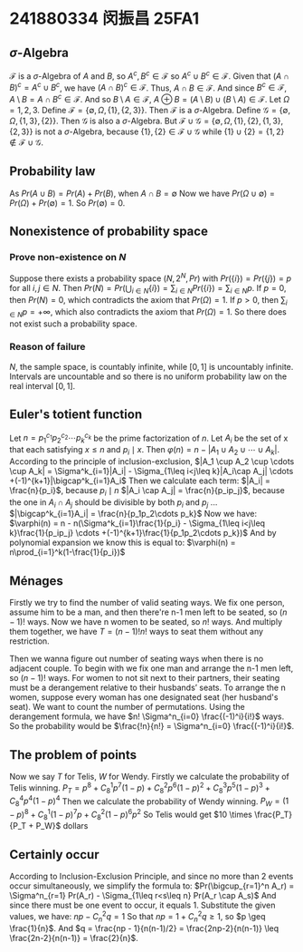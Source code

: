 # 241880334 闵振昌 25FA1
## $\sigma$-Algebra
$\mathcal F$ is a $\sigma$-Algebra of $A$ and $B$, so $A^c, B^c \in \mathcal F$ so $A^c \cup B^c \in \mathcal F$.
Given that $(A \cap B)^c = A^c \cup B^c$, we have $(A \cap B)^c \in \mathcal F$.
Thus, $A \cap B \in \mathcal F$.
And since $B^c\in \mathcal F$, $A \setminus B = A \cap B^c \in \mathcal F$.
And so $B \setminus A \in \mathcal F$, $A \oplus B = (A \setminus B) \cup (B \setminus A) \in \mathcal F$.
Let $\Omega = {1, 2, 3}$. Define $\mathcal F = \{\emptyset, \Omega, \{1\}, \{2, 3\}\}$.
Then $\mathcal F$ is a $\sigma$-Algebra.
Define $\mathcal G = \{\emptyset, \Omega, \{1, 3\}, \{2\}\}$.
Then $\mathcal G$ is also a $\sigma$-Algebra.
But $\mathcal F \cup \mathcal G = \{\emptyset, \Omega, \{1\}, \{2\}, \{1, 3\}, \{2, 3\}\}$ is not a $\sigma$-Algebra, because $\{1\}, \{2\} \in \mathcal F \cup \mathcal G$ while $\{1\} \cup \{2\} = \{1, 2\} \notin \mathcal F \cup \mathcal G$.

## Probability law
As $Pr(A\cup B) = Pr(A) + Pr(B)$, when $A \cap B = \emptyset$
Now we have $Pr(\Omega \cup \emptyset) = Pr(\Omega) + Pr(\emptyset) = 1$.
So $Pr(\emptyset) = 0$.

## Nonexistence of probability space
### Prove non-existence on $N$
Suppose there exists a probability space $(N, 2^N, Pr)$ with $Pr(\{i\}) = Pr(\{j\}) = p$ for all $i, j \in N$.
Then $Pr(N) = Pr(\bigcup_{i \in N} \{i\}) = \sum_{i \in N} Pr(\{i\}) = \sum_{i \in N} p$.
If $p = 0$, then $Pr(N) = 0$, which contradicts the axiom that $Pr(\Omega) = 1$.
If $p > 0$, then $\sum_{i \in N} p = +\infty$, which also contradicts the axiom that $Pr(\Omega) = 1$.
So there does not exist such a probability space.
### Reason of failure
$N$, the sample space, is countably infinite, while $[0, 1]$ is uncountably infinite.
Intervals are uncountable and so there is no uniform probability law on the real interval $[0, 1]$.

## Euler's totient function
Let $n = p_1^{c_1} p_2^{c_2} \cdots p_k^{c_k}$ be the prime factorization of $n$.
Let $A_i$ be the set of x that each satisfying $x \leq n$ and $p_i \mid x$.
Then $\varphi(n) = n - |A_1 \cup A_2 \cup \cdots \cup A_k|$.
According to the principle of inclusion-exclusion,
$|A_1 \cup A_2 \cup \cdots \cup A_k| = \Sigma^k_{i=1}|A_i| - \Sigma_{1\leq i<j\leq k}|A_i\cap A_j| \cdots +(-1)^{k+1}|\bigcap^k_{i=1}A_i$
Then we calculate each term:
$|A_i| = \frac{n}{p_i}$, because $p_i\mid n$
$|A_i \cap A_j| = \frac{n}{p_ip_j}$, because the one in $A_i \cap A_j$ should be divisible by both $p_i$ and $p_j$
...
$|\bigcap^k_{i=1}A_i| = \frac{n}{p_1p_2\cdots p_k}$
Now we have:
$\varphi(n) = n - n(\Sigma^k_{i=1}\frac{1}{p_i} - \Sigma_{1\leq i<j\leq k}\frac{1}{p_ip_j} \cdots +(-1)^{k+1}\frac{1}{p_1p_2\cdots p_k})$
And by polynomial expansion we know this is equal to:
$\varphi(n) = n\prod_{i=1}^k(1-\frac{1}{p_i})$

## Ménages
Firstly we try to find the number of valid seating ways. We fix one person, assume him to be a man, and then there're n-1 men left to be seated, so $(n-1)!$ ways.
Now we have n women to be seated, so $n!$ ways.
And multiply them together, we have $T = (n-1)!n!$ ways to seat them without any restriction.

Then we wanna figure out number of seating ways when there is no adjacent couple.
To begin with we fix one man and arrange the n-1 men left, so $(n-1)!$ ways.
For women to not sit next to their partners, their seating must be a derangement relative to their husbands’ seats.
To arrange the n women, suppose every woman has one designated seat (her husband's seat). We want to count the number of permutations.
Using the derangement formula, we have $n! \Sigma^n_{i=0} \frac{(-1)^i}{i!}$ ways.
So the probability would be $\frac{!n}{n!} = \Sigma^n_{i=0} \frac{(-1)^i}{i!}$.

## The problem of points
Now we say $T$ for Telis, $W$ for Wendy.
Firstly we calculate the probability of Telis winning.
$P_T = p^8 + C^1_8 p^7 (1-p) + C^2_8 p^6 (1-p)^2 + C^3_8 p^5 (1-p)^3 + C^4_8 p^4 (1-p)^4$
Then we calculate the probability of Wendy winning.
$P_W = (1-p)^8 + C^1_8 (1-p)^7 p + C^2_8 (1-p)^6 p^2$
So Telis would get $10 \times \frac{P_T}{P_T + P_W}$ dollars

## Certainly occur
According to Inclusion-Exclusion Principle, and since no more than 2 events occur simultaneously, we simplify the formula to:
$Pr(\bigcup_{r=1}^n A_r) = \Sigma^n_{r=1} Pr(A_r) - \Sigma_{1\leq r<s\leq n} Pr(A_r \cap A_s)$
And since there must be one event to occur, it equals 1.
Substitute the given values, we have:
$np - C^2_n q = 1$
So that $np = 1 + C^2_n q \geq 1$, so $p \geq \frac{1}{n}$.
And $q = \frac{np - 1}{n(n-1)/2} = \frac{2np-2}{n(n-1)} \leq \frac{2n-2}{n(n-1)} = \frac{2}{n}$.